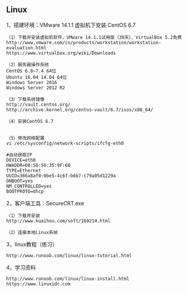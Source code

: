 ## Linux

1，搭建环境：VMware 14.1.1 虚拟机下安装 CentOS 6.7
	
	（1）下载并安装虚拟机软件，VMware 14.1.1试用版（30天）、VirtualBox 5.2免费
	http://www.vmware.com/cn/products/workstation/workstation-evaluation.html
	https://www.virtualbox.org/wiki/Downloads
	
	（2）服务器操作系统
	CentOS 6.8~7.4 64位
	Ubuntu 16.04 14.04 64位
	Windows Server 2016
	Windows Server 2012 R2
	
	（3）下载系统镜像
	http://vault.centos.org/
	http://archive.kernel.org/centos-vault/6.7/isos/x86_64/
	
	（4）安装CentOS 6.7
	
	
	（5）修改网络配置
	vi /etc/sysconfig/network-scripts/ifcfg-eth0
	
	#自动获取IP
	DEVICE=eth0
	HWADDR=00:50:56:35:9F:60
	TYPE=Ethernet
	UUID=366a8af0-0be5-4c6f-b6b7-c79a05d1229a
	ONBOOT=yes
	NM_CONTROLLED=yes
	BOOTPROTO=dhcp

2，客户端工具：SecureCRT.exe
	
	（1）下载并安装
	http://www.kuaihou.com/soft/169214.html

	（2）连接本地Linux系统

3，linux教程（练习）

	http://www.runoob.com/linux/linux-tutorial.html
	
	
	
	
	
	
	
	
	

4，学习资料

	http://www.runoob.com/linux/linux-install.html
	https://www.linuxidc.com
